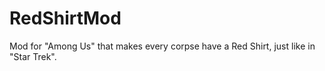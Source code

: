 # RedShirtMod
Mod for "Among Us" that makes every corpse have a Red Shirt, just like in "Star Trek".
